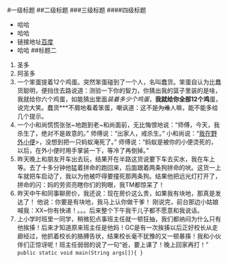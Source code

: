 #一级标题
##二级标题
###三级标题
####四级标题
- 哈哈
- 哈哈
- 链接地址[百度](http://www.baidu.com)
- 哈哈
##标题二
1. 圣多
2. 阿圣多
3. 一个笨蛋提着12个鸡蛋。突然笨蛋碰到了一个人，名叫蠢货。笨蛋自认为比蠢货聪明，便挡住去路说道：测验一下你的智力，你猜出我的篮子里装的是啥，我就给你六个鸡蛋，如能猜出里面*装着多少个鸡蛋*，**我就给你全部12个鸡**蛋，说完大笑。蠢货***不屑地看着笨蛋，嘲讽道：这不~~是为难~~人嘛，能不能多给几个提示。
4. 一个小和尚慌慌张张~地跑到老~和尚面前，无比悔恨地说：“师傅，今天，我杀生了，绝对不是故意的。” 师傅说：“出家人，戒杀生。” 小和尚说：“<u>我在野外小便</U>>，没想到把一只蚂蚁淹死了。” 师傅说：“蚂蚁是被你的小便烫死的，以后，在外小便时用手掌装一下，等冷了再倒掉。”
5. 昨天晚上和朋友开车出去玩，结果开在半路这货说要下车去买水，我在车上等。去了十多分钟他猛着拼命的跑回来，后面跟着两条狗拼命的吠。这货一上车就把车启动了，我以为他被吓得要撞死那两条狗。结果他把远光灯打开了，拼命的闪：妈的劳资亮瞎你们的狗眼，我TM都惊呆了！
6. 昨天中午和同事聊房价，我还说：现在房价这么贵，如果我有块地，那真是发达了！ 他说：你要是有块地，我马上认你做干爹！ 刚说完，前台那边小姑娘喊我：XX~你有快递！。。。后来整个下午我干儿子都不愿意和我说话。
7. 上小学时班里一同学，稍微犯点事班主任就一顿狂抽，我们都纳闷为什么只有他挨揍！后来才知道原来班主任是他妈！GC是有一次挨揍以后正好校长从走廊经过，他抓着校长的胳膊告状，结果校长毫不犹豫的又一顿暴揍！我和小伙伴们正惊讶呢！班主任弱弱的说了一句“爸，要上课了！晚上回家再打！”
`public static void main(String args[]){
    }`
